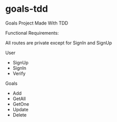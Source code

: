 # goals-tdd

Goals Project Made With TDD

Functional Requirements:

All routes are private except for SignIn and SignUp

User

- SignUp
- SignIn
- Verify

Goals

- Add
- GetAll
- GetOne
- Update
- Delete
